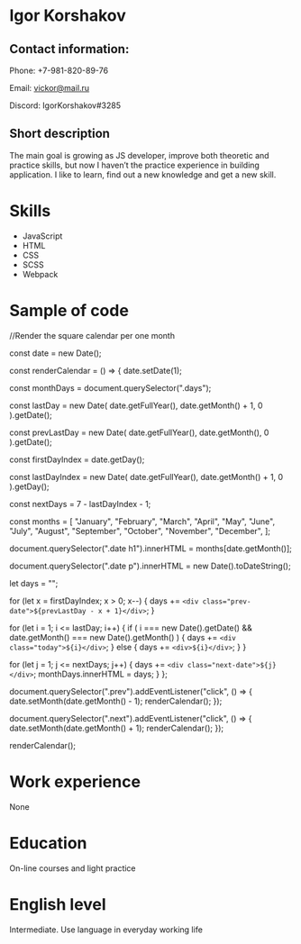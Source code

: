 # Igor Korshakov
## Contact information:
Phone: +7-981-820-89-76

Email: vickor@mail.ru

Discord: IgorKorshakov#3285
## Short description
The main goal is growing as JS developer, improve both theoretic and practice skills, but now I haven’t the practice experience in building application. I like to learn, find out a new knowledge and get a new skill.
# Skills
- JavaScript
- HTML
- CSS
- SCSS
- Webpack
# Sample of code
//Render the square calendar per one month

const date = new Date();

const renderCalendar = () => {
  date.setDate(1);

  const monthDays = document.querySelector(".days");

  const lastDay = new Date(
    date.getFullYear(),
    date.getMonth() + 1,
    0
  ).getDate();

  const prevLastDay = new Date(
    date.getFullYear(),
    date.getMonth(),
    0
  ).getDate();

  const firstDayIndex = date.getDay();

  const lastDayIndex = new Date(
    date.getFullYear(),
    date.getMonth() + 1,
    0
  ).getDay();

  const nextDays = 7 - lastDayIndex - 1;

  const months = [
    "January",
    "February",
    "March",
    "April",
    "May",
    "June",
    "July",
    "August",
    "September",
    "October",
    "November",
    "December",
  ];

  document.querySelector(".date h1").innerHTML = months[date.getMonth()];

  document.querySelector(".date p").innerHTML = new Date().toDateString();

  let days = "";

  for (let x = firstDayIndex; x > 0; x--) {
    days += `<div class="prev-date">${prevLastDay - x + 1}</div>`;
  }

  for (let i = 1; i <= lastDay; i++) {
    if (
      i === new Date().getDate() &&
      date.getMonth() === new Date().getMonth()
    ) {
      days += `<div class="today">${i}</div>`;
    } else {
      days += `<div>${i}</div>`;
    }
  }

  for (let j = 1; j <= nextDays; j++) {
    days += `<div class="next-date">${j}</div>`;
    monthDays.innerHTML = days;
  }
};

document.querySelector(".prev").addEventListener("click", () => {
  date.setMonth(date.getMonth() - 1);
  renderCalendar();
});

document.querySelector(".next").addEventListener("click", () => {
  date.setMonth(date.getMonth() + 1);
  renderCalendar();
});

renderCalendar();
# Work experience
None
# Education
On-line courses and light practice 
# English level
Intermediate. Use language in everyday working life 
